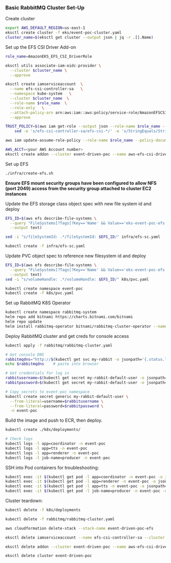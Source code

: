 ### Basic RabbitMQ Cluster Set-Up

Create cluster
```bash
export AWS_DEFAULT_REGION=us-east-1
eksctl create cluster -f eks/event-poc-cluster.yaml
cluster_name=$(eksctl get cluster --output json | jq -r .[].Name)
```

Set up the EFS CSI Driver Add-on
```bash
role_name=AmazonEKS_EFS_CSI_DriverRole

eksctl utils associate-iam-oidc-provider \
  --cluster $cluster_name \
  --approve

eksctl create iamserviceaccount  \
  --name efs-csi-controller-sa   \
  --namespace kube-system   \
  --cluster $cluster_name  \
  --role-name $role_name  \
  --role-only   \
  --attach-policy-arn arn:aws:iam::aws:policy/service-role/AmazonEFSCSIDriverPolicy  \
  --approve

TRUST_POLICY=$(aws iam get-role --output json --role-name $role_name --query 'Role.AssumeRolePolicyDocument' | \
    sed -e 's/efs-csi-controller-sa/efs-csi-*/' -e 's/StringEquals/StringLike/')

aws iam update-assume-role-policy --role-name $role_name --policy-document "$TRUST_POLICY"

AWS_ACCT=<your AWS Account number>
eksctl create addon --cluster event-driven-poc --name aws-efs-csi-driver --version latest --service-account-role-arn arn:aws:iam::$AWS_ACCT:role/AmazonEKS_EFS_CSI_DriverRole --force
```

Set up EFS
```bash
./infra/create-efs.sh
```
**Ensure EFS mount security groups have been configured to allow NFS (port 2049) access from the security group attached to cluster EC2 instances**

Update the EFS storage class object spec with new file system id and deploy
```bash
EFS_ID=$(aws efs describe-file-systems \
  --query "FileSystems[?Tags[?Key=='Name' && Value=='eks-event-poc-efs']].FileSystemId" \
  --output text)

sed -i "s/fileSystemId: .*/fileSystemId: $EFS_ID/" infra/efs-sc.yaml

kubectl create -f infra/efs-sc.yaml
```

Update PVC object spec to reference new filesystem id and deploy
```bash
EFS_ID=$(aws efs describe-file-systems \
  --query "FileSystems[?Tags[?Key=='Name' && Value=='eks-event-poc-efs']].FileSystemId" \
  --output text)
sed -i "s/volumeHandle: .*/volumeHandle: $EFS_ID/" k8s/pvc.yaml

kubectl create namespace event-poc
kubectl create -f k8s/pvc.yaml
```

Set up RabbitMQ K8S Operator
```bash
kubectl create namespace rabbitmq-system
helm repo add bitnami https://charts.bitnami.com/bitnami
helm repo update
helm install rabbitmq-operator bitnami/rabbitmq-cluster-operator --namespace rabbitmq-system
```

Deploy RabbitMQ cluster and get creds for console access
```bash
kubectl apply -f rabbitmq/rabbitmq-cluster.yaml

# Get console DNS
rabbitmqdns="http://$(kubectl get svc my-rabbit -o jsonpath='{.status.loadBalancer.ingress[0].hostname}'):15672"
echo $rabbitmqdns    # paste into browser

# Get credentials for log in
rabbitusername=$(kubectl get secret my-rabbit-default-user -o jsonpath="{.data.username}" | base64 --decode; echo)
rabbitpassword=$(kubectl get secret my-rabbit-default-user -o jsonpath="{.data.password}" | base64 --decode; echo)

# Copy secrets to event-poc namespace
kubectl create secret generic my-rabbit-default-user \
  --from-literal=username=$rabbitusername \
  --from-literal=password=$rabbitpassword \
  -n event-poc
```

Build the image and push to ECR, then deploy.
```bash
kubectl create ./k8s/deployments/

# Check logs
kubectl logs -l app=coordinator -n event-poc
kubectl logs -l app=tts -n event-poc
kubectl logs -l app=renderer -n event-poc
kubectl logs -l job-name=producer -n event-poc
```

SSH into Pod containers for troubleshooting:
```bash
kubectl exec -it $(kubectl get pod -l app=coordinator -n event-poc -o jsonpath="{.items[0].metadata.name}") -n event-poc -- sh
kubectl exec -it $(kubectl get pod -l app=renderer -n event-poc -o jsonpath="{.items[0].metadata.name}") -n event-poc -- sh
kubectl exec -it $(kubectl get pod -l app=tts -n event-poc -o jsonpath="{.items[0].metadata.name}") -n event-poc -- sh
kubectl exec -it $(kubectl get pod -l job-name=producer -n event-poc -o jsonpath="{.items[0].metadata.name}") -n event-poc -- sh
```

Cluster teardown:
```bash
kubectl delete -f k8s/deployments

kubectl delete -f rabbitmq/rabbitmq-cluster.yaml

aws cloudformation delete-stack --stack-name event-driven-poc-efs

eksctl delete iamserviceaccount --name efs-csi-controller-sa --cluster event-driven-poc

eksctl delete addon --cluster event-driven-poc --name aws-efs-csi-driver

eksctl delete cluster event-driven-poc
```
